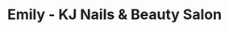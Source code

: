 ---
title: "Emily - KJ Nails & Beauty Salon"
url: /garden-grove/emily-kj-nails-and-beauty-salon/
shop: beauty
---
